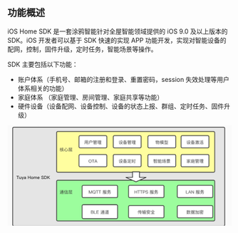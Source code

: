 ## 功能概述

iOS Home SDK 是一套涂鸦智能针对全屋智能领域提供的 iOS 9.0 及以上版本的 SDK。iOS 开发者可以基于 SDK 快速的实现 APP 功能开发，实现对智能设备的配网，控制，固件升级，定时任务，智能场景等操作。

SDK 主要包括以下功能：

- 账户体系（手机号、邮箱的注册和登录、重置密码，session 失效处理等用户体系相关的功能）
- 家庭体系 （家庭管理、房间管理、家庭共享等功能）
- 硬件设备（设备配网、设备控制、设备的状态上报、群组、定时任务、固件升级）



<img src="./images/ios-sdk-architecture.png" alt="image-20200512214746257" style="zoom:50%;" />